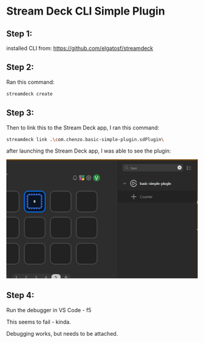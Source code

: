 

# Stream Deck CLI Simple Plugin

## Step 1:
installed CLI from: https://github.com/elgatosf/streamdeck 


## Step 2:
Ran this command:

```bash
streamdeck create
```


## Step 3:
Then to link this to the Stream Deck app, I ran this command:

```bash
streamdeck link .\com.chenzo.basic-simple-plugin.sdPlugin\
```

after launching the Stream Deck app, I was able to see the plugin:

![Stream Deck App](./docs/step3.png)


## Step 4:
Run the debugger in VS Code - f5

This seems to fail - kinda.

Debugging works, but needs to be attached. 


